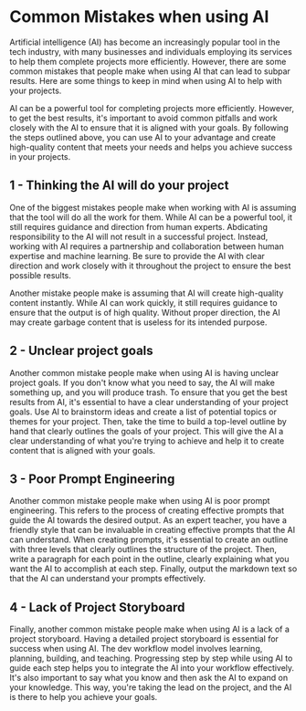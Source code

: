 # Common Mistakes when using AI

Artificial intelligence (AI) has become an increasingly popular tool in the tech industry, with many
businesses and individuals employing its services to help them complete projects more efficiently.
However, there are some common mistakes that people make when using AI that can lead to subpar
results. Here are some things to keep in mind when using AI to help with your projects.

AI can be a powerful tool for completing projects more efficiently. However, to get
the best results, it's important to avoid common pitfalls and work closely with the AI to ensure
that it is aligned with your goals. By following the steps outlined above, you can use AI to your
advantage and create high-quality content that meets your needs and helps you achieve success in
your projects.


## 1 - Thinking the AI will do your project

One of the biggest mistakes people make when working with AI is assuming that the tool will do all
the work for them. While AI can be a powerful tool, it still requires guidance and direction from
human experts. Abdicating responsibility to the AI will not result in a successful project.
Instead, working with AI requires a partnership and collaboration between human expertise and
machine learning. Be sure to provide the AI with clear direction and work closely with it
throughout the project to ensure the best possible results.

Another mistake people make is assuming that AI will create high-quality content instantly. While AI
can work quickly, it still requires guidance to ensure that the output is of high quality. Without
proper direction, the AI may create garbage content that is useless for its intended purpose.

## 2 - Unclear project goals

Another common mistake people make when using AI is having unclear project goals. If you don't know
what you need to say, the AI will make something up, and you will produce trash. To ensure that you
get the best results from AI, it's essential to have a clear understanding of your project goals.
Use AI to brainstorm ideas and create a list of potential topics or themes for your project. Then,
take the time to build a top-level outline by hand that clearly outlines the goals of your project.
This will give the AI a clear understanding of what you're trying to achieve and help it to create
content that is aligned with your goals.

## 3 - Poor Prompt Engineering

Another common mistake people make when using AI is poor prompt engineering. This refers to the
process of creating effective prompts that guide the AI towards the desired output. As an expert
teacher, you have a friendly style that can be invaluable in creating effective prompts that the AI
can understand. When creating prompts, it's essential to create an outline with three levels that
clearly outlines the structure of the project. Then, write a paragraph for each point in the
outline, clearly explaining what you want the AI to accomplish at each step. Finally, output the
markdown text so that the AI can understand your prompts effectively.

## 4 - Lack of Project Storyboard

Finally, another common mistake people make when using AI is a lack of a project storyboard. Having
a detailed project storyboard is essential for success when using AI. The dev workflow model
involves learning, planning, building, and teaching. Progressing step by step while using AI to
guide each step helps you to integrate the AI into your workflow effectively. It's also important
to say what you know and then ask the AI to expand on your knowledge. This way, you're taking the
lead on the project, and the AI is there to help you achieve your goals.

